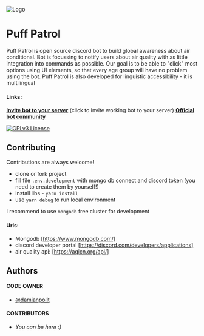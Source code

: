 ![Logo](https://cdn.discordapp.com/avatars/1173036844645109871/7876c5f7fba040784d7eb6714cfe382a.png?size=2048)

# Puff Patrol

Puff Patrol is open source discord bot to build global awareness about air conditional. Bot is focussing to notify users about air quality with as little integration into commands as possible. Our goal is to be able to "click" most options using UI elements, so that every age group will have no problem using the bot. Puff Patrol is also developed for linguistic accessibility - it is multilingual

#### Links:

[**Invite bot to your server**](https://discord.com/api/oauth2/authorize?client_id=1173036844645109871&permissions=689342532672&scope=bot%20applications.commands) (click to invite working bot to your server)
[**Official bot community**](https://discord.gg/RMs3d8T3cN)

[![GPLv3 License](https://img.shields.io/badge/License-GPL%20v3-yellow.svg)](https://opensource.org/licenses/)

## Contributing

Contributions are always welcome!

- clone or fork project
- fill file `.env.development` with mongo db connect and discord token (you need to create them by yourself!)
- install libs - `yarn install`
- use `yarn debug` to run local environment

I recommend to use `mongodb` free cluster for development

#### Urls:

- Mongodb [https://www.mongodb.com/]
- discord developer portal [https://discord.com/developers/applications]
- air quality api: [https://aqicn.org/api/]

## Authors

#### **CODE OWNER**

- [@damianpolit](https://www.github.com/damianpolit)

#### **CONTRIBUTORS**

- _You can be here :)_

